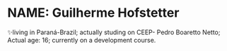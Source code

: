 # NAME: Guilherme Hofstetter
✨living in Paraná-Brazil;
actually studing on CEEP- Pedro Boaretto Netto;
Actual age: 16;
currently on a development course.
